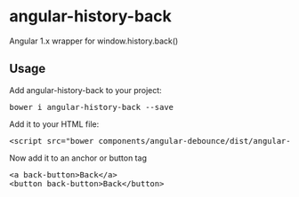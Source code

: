 # angular-history-back
Angular 1.x wrapper for window.history.back()

<h2>Usage</h2>
<p>Add angular-history-back to your project:</p>
<pre>bower i angular-history-back --save</pre>
<p>Add it to your HTML file:</p>
<pre>
&lt;script src="bower_components/angular-debounce/dist/angular-history-back.min.js"&gt;&lt;/script&gt;
</pre>
<p>Now add it to an anchor or button tag</p>
<pre>
&lt;a back-button&gt;Back&lt;/a&gt;
&lt;button back-button&gt;Back&lt;/button&gt;
</pre>
